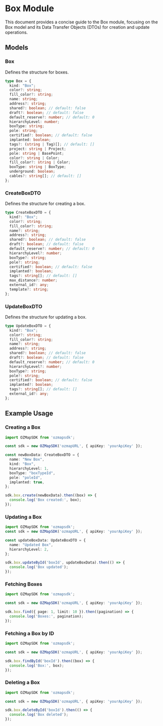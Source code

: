 # Box Module

This document provides a concise guide to the Box module, focusing on the Box model and its Data Transfer Objects (DTOs) for creation and update operations.

## Models

### Box

Defines the structure for boxes.

```typescript
type Box = {
  kind: "Box";
  color?: string;
  fill_color?: string;
  name: string;
  address?: string;
  shared?: boolean; // default: false
  draft?: boolean; // default: false
  default_reserve?: number; // default: 0
  hierarchyLevel: number;
  boxType: string;
  pole: string;
  certified?: boolean; // default: false
  implanted: boolean;
  tags?: (string | Tag)[]; // default: []
  project: string | Project;
  pole: string | BasePoint;
  color?: string | Color;
  fill_color?: string | Color;
  boxType: string | BoxType;
  underground: boolean;
  cables?: string[]; // default: []
};
```

### CreateBoxDTO

Defines the structure for creating a box.

```typescript
type CreateBoxDTO = {
  kind?: "Box";
  color?: string;
  fill_color?: string;
  name?: string;
  address?: string;
  shared?: boolean; // default: false
  draft?: boolean; // default: false
  default_reserve?: number; // default: 0
  hierarchyLevel?: number;
  boxType?: string;
  pole?: string;
  certified?: boolean; // default: false
  implanted?: boolean;
  tags?: string[]; // default: []
  max_distance?: number;
  external_id?: any;
  template?: string;
};
```

### UpdateBoxDTO

Defines the structure for updating a box.

```typescript
type UpdateBoxDTO = {
  kind?: "Box";
  color?: string;
  fill_color?: string;
  name?: string;
  address?: string;
  shared?: boolean; // default: false
  draft?: boolean; // default: false
  default_reserve?: number; // default: 0
  hierarchyLevel?: number;
  boxType?: string;
  pole?: string;
  certified?: boolean; // default: false
  implanted?: boolean;
  tags?: string[]; // default: []
  external_id?: any;
};
```

## Example Usage

### Creating a Box

```typescript
import OZMapSDK from 'ozmapsdk';

const sdk = new OZMapSDK('ozmapURL', { apiKey: 'yourApiKey' });

const newBoxData: CreateBoxDTO = {
  name: "New Box",
  kind: "Box",
  hierarchyLevel: 1,
  boxType: "boxTypeId",
  pole: "poleId",
  implanted: true,
};

sdk.box.create(newBoxData).then((box) => {
  console.log('Box created:', box);
});
```

### Updating a Box

```typescript
import OZMapSDK from 'ozmapsdk';
const sdk = new OZMapSDK('ozmapURL', { apiKey: 'yourApiKey' });

const updateBoxData: UpdateBoxDTO = {
  name: "Updated Box",
  hierarchyLevel: 2,
};

sdk.box.updateById('boxId', updateBoxData).then(() => {
  console.log('Box updated');
});
```

### Fetching Boxes

```typescript
import OZMapSDK from 'ozmapsdk';

const sdk = new OZMapSDK('ozmapURL', { apiKey: 'yourApiKey' });

sdk.box.find({ page: 1, limit: 10 }).then((pagination) => {
  console.log('Boxes:', pagination);
});
```

### Fetching a Box by ID

```typescript
import OZMapSDK from 'ozmapsdk';

const sdk = new OZMapSDK('ozmapURL', { apiKey: 'yourApiKey' });

sdk.box.findById('boxId').then((box) => {
  console.log('Box:', box);
});
```

### Deleting a Box

```typescript
import OZMapSDK from 'ozmapsdk';

const sdk = new OZMapSDK('ozmapURL', { apiKey: 'yourApiKey' });

sdk.box.deleteById('boxId').then(() => {
  console.log('Box deleted');
});
```